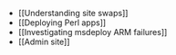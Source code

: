 * [[Understanding site swaps]]
* [[Deploying Perl apps]]
* [[Investigating msdeploy ARM failures]]
* [[Admin site]]